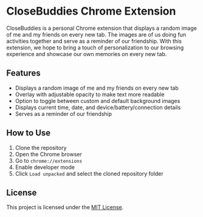 # CloseBuddies Chrome Extension

CloseBuddies is a personal Chrome extension that displays a random image of me and my friends on every new tab. The images are of us doing fun activities together and serve as a reminder of our friendship. With this extension, we hope to bring a touch of personalization to our browsing experience and showcase our own memories on every new tab.

## Features

- Displays a random image of me and my friends on every new tab
- Overlay with adjustable opacity to make text more readable
- Option to toggle between custom and default background images
- Displays current time, date, and device/battery/connection details
- Serves as a reminder of our friendship

## How to Use

1. Clone the repository
2. Open the Chrome browser
3. Go to `chrome://extensions`
4. Enable developer mode
5. Click `Load unpacked` and select the cloned repository folder

## License

This project is licensed under the [MIT License](https://opensource.org/licenses/MIT).
